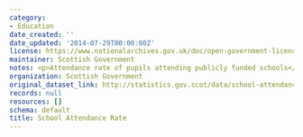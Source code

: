 ```yaml
---
category:
- Education
date_created: ''
date_updated: '2014-07-29T00:00:00Z'
license: https://www.nationalarchives.gov.uk/doc/open-government-licence/version/3/
maintainer: Scottish Government
notes: <p>Attendance rate of pupils attending publicly funded schools</p>
organization: Scottish Government
original_dataset_link: http://statistics.gov.scot/data/school-attendance-rate
records: null
resources: []
schema: default
title: School Attendance Rate
---
```

